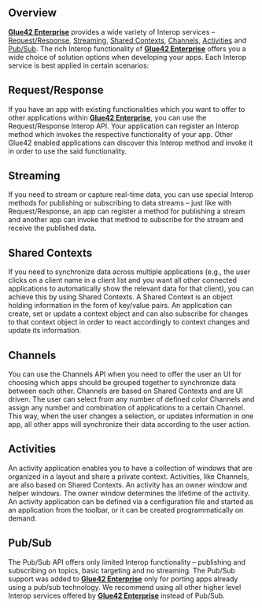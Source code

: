 ## Overview

[**Glue42 Enterprise**](https://glue42.com/enterprise/) provides a wide variety of Interop services – [Request/Response](../interop/overview/index.html), [Streaming](../interop/javascript/index.html#streaming), [Shared Contexts](../shared-contexts/overview/index.html), [Channels](../channels/overview/index.html), [Activities](../activities/overview/index.html) and [Pub/Sub](../pub-sub/overview/index.html). The rich Interop functionality of [**Glue42 Enterprise**](https://glue42.com/enterprise/) offers you a wide choice of solution options when developing your apps. Each Interop service is best applied in certain scenarios:

## Request/Response

If you have an app with existing functionalities which you want to offer to other applications within [**Glue42 Enterprise**](https://glue42.com/enterprise/), you can use the Request/Response Interop API. Your application can register an Interop method which invokes the respective functionality of your app. Other Glue42 enabled applications can discover this Interop method and invoke it in order to use the said functionality.

## Streaming 

If you need to stream or capture real-time data, you can use special Interop methods for publishing or subscribing to data streams – just like with Request/Response, an app can register a method for publishing a stream and another app can invoke that method to subscribe for the stream and receive the published data.

## Shared Contexts 

If you need to synchronize data across multiple applications (e.g., the user clicks on a client name in a client list and you want all other connected applications to automatically show the relevant data for that client), you can achieve this by using Shared Contexts. A Shared Context is an object holding information in the form of key/value pairs. An application can create, set or update a context object and can also subscribe for changes to that context object in order to react accordingly to context changes and update its information.

## Channels 

You can use the Channels API when you need to offer the user an UI for choosing which apps should be grouped together to synchronize data between each other. Channels are based on Shared Contexts and are UI driven. The user can select from any number of defined color Channels and assign any number and combination of applications to a certain Channel. This way, when the user changes a selection, or updates information in one app, all other apps will synchronize their data according to the user action.

## Activities

An activity application enables you to have a collection of windows that are organized in a layout and share a private context. Activities, like Channels, are also based on Shared Contexts. An activity has an owner window and helper windows. The owner window determines the lifetime of the activity. An activity application can be defined via a configuration file and started as an application from the toolbar, or it can be created programmatically on demand.  

## Pub/Sub  

The Pub/Sub API offers only limited Interop functionality – publishing and subscribing on topics, basic targeting and no streaming. The Pub/Sub support was added to [**Glue42 Enterprise**](https://glue42.com/enterprise/) only for porting apps already using a pub/sub technology. We recommend using all other higher level Interop services offered by [**Glue42 Enterprise**](https://glue42.com/enterprise/) instead of Pub/Sub. 